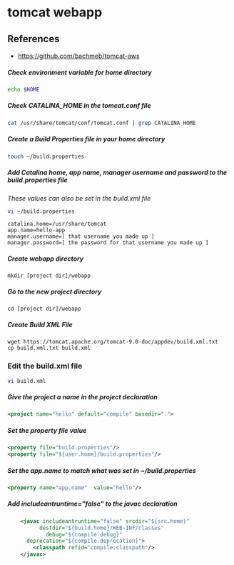 # tomcat webapp
## References
* https://github.com/bachmeb/tomcat-aws

##### Check environment variable for home directory
```bash
echo $HOME
```
##### Check CATALINA_HOME in the tomcat.conf file
```bash
cat /usr/share/tomcat/conf/tomcat.conf | grep CATALINA_HOME
```
##### Create a Build Properties file in your home directory
```bash
touch ~/build.properties
```
##### Add Catalina home, app name, manager username and password to the build.properties file
*These values can also be set in the build.xml file*
```bash
vi ~/build.properties
```
```text
catalina.home=/usr/share/tomcat
app.name=hello-app
manager.username=[ that username you made up ]
manager.password=[ the password for that username you made up ]
```

##### Create webapp directory
~~~text
mkdir [project dir]/webapp
~~~
##### Go to the new project directory
~~~text
cd [project dir]/webapp
~~~
##### Create Build XML File
```text
wget https://tomcat.apache.org/tomcat-9.0-doc/appdev/build.xml.txt
cp build.xml.txt build.xml
```
### Edit the build.xml file
```bash
vi build.xml
```
##### Give the project a name in the project declaration
```xml
<project name="hello" default="compile" basedir=".">
```
##### Set the property file value
```xml
<property file="build.properties"/>
<property file="${user.home}/build.properties"/>
```
##### Set the app.name to match what was set in ~/build.properties
```xml
<property name="app.name"  value="hello"/>
```
##### Add includeantruntime="false" to the javac declaration
```xml
    <javac includeantruntime="false" srcdir="${src.home}"
          destdir="${build.home}/WEB-INF/classes"
            debug="${compile.debug}"
      deprecation="${compile.deprecation}">
        <classpath refid="compile.classpath"/>
    </javac>
```